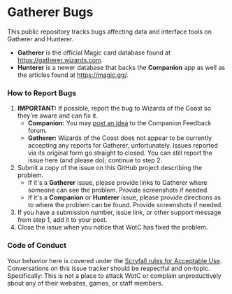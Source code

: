 # Gatherer Bugs

This public repository tracks bugs affecting data and interface tools on Gatherer and Hunterer.

- **Gatherer** is the official Magic card database found at <https://gatherer.wizards.com>.
- **Hunterer** is a newer database that backs the **Companion** app as well as the articles found at <https://magic.gg/>.

### How to Report Bugs

1. **IMPORTANT:** If possible, report the bug to Wizards of the Coast so they're aware and can fix it.
   - **Companion:** You may [post an idea](https://feedback.wizards.com/forums/929932-companion-feedback) to the Companion Feedback forum. 
   - **Gatherer:** Wizards of the Coast does not appear to be currently accepting any reports for Gatherer, unfortunately. Issues reported via its original form go straight to closed. You can still report the issue here (and please do); continue to step 2.
1. Submit a copy of the issue on this GitHub project describing the problem.
   - If it's a **Gatherer** issue, please provide links to Gatherer where someone can see the problem. Provide screenshots if needed.
   - If it's a **Companion** or **Hunterer** issue, please provide directions as to where the problem can be found. Provide screenshots if needed.
1. If you have a submission number, issue link, or other support message from step 1, add it to your post.
4. Close the issue when you notice that WotC has fixed the problem.

### Code of Conduct

Your behavior here is covered under the [Scryfall rules for Acceptable Use](https://scryfall.com/docs/terms#acceptable-use). Conversations on this issue tracker should be respectful and on-topic. Specifically: This is not a place to attack WotC or complain unproductively about any of their websites, games, or staff members.
